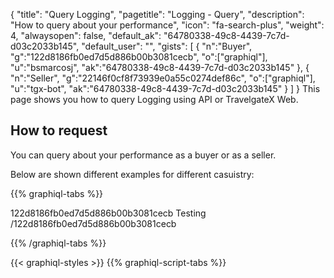 {
"title": "Query Logging",
"pagetitle": "Logging - Query",
"description": "How to query about your performance",
"icon": "fa-search-plus",
"weight": 4,
"alwaysopen": false,
"default_ak": "64780338-49c8-4439-7c7d-d03c2033b145",
"default_user": "",
"gists": [
    {
        "n":"Buyer",
        "g":"122d8186fb0ed7d5d886b00b3081cecb",
        "o":["graphiql"],
        "u":"bsmarcosj",
        "ak":"64780338-49c8-4439-7c7d-d03c2033b145"
    }, 
    {
        "n":"Seller",
        "g":"22146f0cf8f73939e0a55c0274def86c",
        "o":["graphiql"],
        "u":"tgx-bot",
        "ak":"64780338-49c8-4439-7c7d-d03c2033b145"
    }
        ]
}
This page shows you how to query Logging using API or TravelgateX Web.

## How to request

You can query about your performance as a buyer or as a seller.

Below are shown different examples for different casuistry:

{{% graphiql-tabs %}}

122d8186fb0ed7d5d886b00b3081cecb
Testing
/122d8186fb0ed7d5d886b00b3081cecb

{{% /graphiql-tabs %}}

{{< graphiql-styles >}}
{{% graphiql-script-tabs %}}